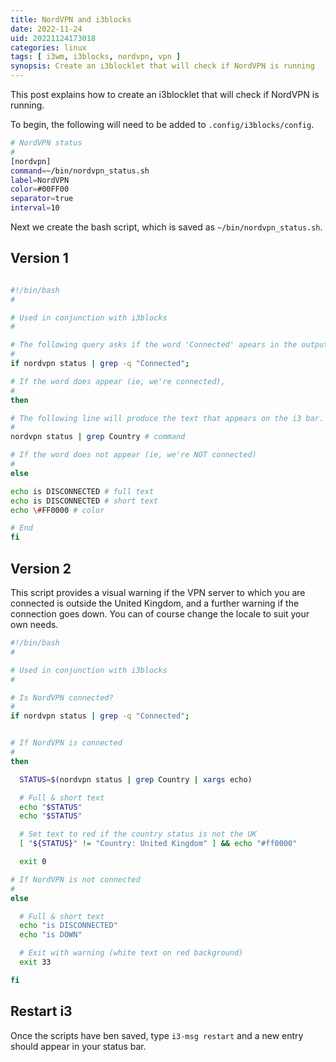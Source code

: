 ```yaml
---
title: NordVPN and i3blocks
date: 2022-11-24
uid: 20221124173018
categories: linux 
tags: [ i3wm, i3blocks, nordvpn, vpn ]
synopsis: Create an i3blocklet that will check if NordVPN is running
---
```


This post explains how to create an i3blocklet that will check if NordVPN is running.

To begin, the following will need to be added to `.config/i3blocks/config`.

```bash
# NordVPN status
#
[nordvpn]
command=~/bin/nordvpn_status.sh
label=NordVPN
color=#00FF00
separator=true
interval=10
```

Next we create the bash script, which is saved as `~/bin/nordvpn_status.sh`.

## Version 1

```bash

#!/bin/bash
#

# Used in conjunction with i3blocks
#

# The following query asks if the word 'Connected' apears in the output produced by the command 'nordvpn status' (q = don't show the output).
#
if nordvpn status | grep -q "Connected";

# If the word does appear (ie, we're connected),
#
then 

# The following line will produce the text that appears on the i3 bar. In this case, it will identify the country in which the server we are connected to is located
#
nordvpn status | grep Country # command

# If the word does not appear (ie, we're NOT connected)
#
else 

echo is DISCONNECTED # full text
echo is DISCONNECTED # short text
echo \#FF0000 # color

# End
fi

```

## Version 2

This script provides a visual warning if the VPN server to which you are connected is outside the United Kingdom, and a further warning if the connection goes down. You can of course change the locale to suit your own needs.

```bash
#!/bin/bash
#

# Used in conjunction with i3blocks
#

# Is NordVPN connected?
#
if nordvpn status | grep -q "Connected";


# If NordVPN is connected
#
then

  STATUS=$(nordvpn status | grep Country | xargs echo)

  # Full & short text
  echo "$STATUS"
  echo "$STATUS"

  # Set text to red if the country status is not the UK
  [ "${STATUS}" != "Country: United Kingdom" ] && echo "#ff0000"

  exit 0

# If NordVPN is not connected
#
else

  # Full & short text
  echo "is DISCONNECTED"
  echo "is DOWN"

  # Exit with warning (white text on red background)
  exit 33

fi
```

## Restart i3

Once the scripts have ben saved, type `i3-msg restart` and a new entry should appear in your status bar.
